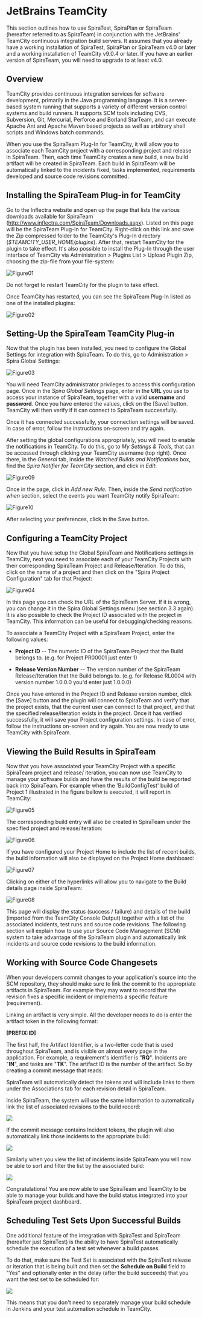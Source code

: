 # JetBrains TeamCity

This section outlines how to use SpiraTest, SpiraPlan or SpiraTeam
(hereafter referred to as SpiraTeam) in conjunction with the JetBrains'
TeamCity continuous integration build servers. It assumes that you
already have a working installation of SpiraTest, SpiraPlan or SpiraTeam
v4.0 or later and a working installation of TeamCity v9.0.4 or later. If
you have an earlier version of SpiraTeam, you will need to upgrade to at
least v4.0.

## Overview

TeamCity provides continuous integration services for software
development, primarily in the Java programming language. It is a
server-based system running that supports a variety of different version
control systems and build runners. It supports SCM tools including CVS,
Subversion, Git, Mercurial, Perforce and Borland StarTeam, and can
execute Apache Ant and Apache Maven based projects as well as arbitrary
shell scripts and Windows batch commands.

When you use the SpiraTeam Plug-In for TeamCity, it will allow you to associate each TeamCity project with a corresponding project and release in SpiraTeam. Then, each time TeamCity creates a new build, a new build artifact will be created in SpiraTeam. Each build in SpiraTeam will be automatically linked to the incidents fixed, tasks implemented, requirements developed and source code revisions committed.

## Installing the SpiraTeam Plug-in for TeamCity

Go to the Inflectra website and open up the page that lists the various
downloads available for SpiraTeam
(<http://www.inflectra.com/SpiraTeam/Downloads.aspx>). Listed on this
page will be the SpiraTeam Plug-In for TeamCity. Right-click on this
link and save the Zip compressed folder to the TeamCity's Plug-In
directory (*$TEAMCITY\_USER\_HOME/plugins*). After that, restart
TeamCity for the plugin to take effect. It's also possible to install
the Plug-In through the user interface of TeamCity via Administration \>
Plugins List \> Upload Plugin Zip, choosing the zip-file from your
file-system:

![Figure01](img/JetBrains_TeamCity_20.jpeg)




Do not forget to restart TeamCity for the plugin to take effect.

Once TeamCity has restarted, you can see the SpiraTeam Plug-In listed as
one of the installed plugins:

![Figure02](img/JetBrains_TeamCity_21.jpeg)




## Setting-Up the SpiraTeam TeamCity Plug-in

Now that the plugin has been installed, you need to configure the Global
Settings for integration with SpiraTeam. To do this, go to
Administration \> Spira Global Settings:

![Figure03](img/JetBrains_TeamCity_22.jpeg)




You will need TeamCity administrator privileges to access this
configuration page. Once in the *Spira Global Settings* page, enter in
the **URL** you use to access your instance of SpiraTeam, together with
a valid **username** and **password**. Once you have entered the values,
click on the \[Save\] button. TeamCity will then verify if it can
connect to SpiraTeam successfully.

Once it has connected successfully, your connection settings will be
saved. In case of error, follow the instructions on-screen and try
again.

After setting the global configurations appropriately, you will need to
enable the notifications in TeamCity. To do this, go to *My Settings &
Tools,* that can be accessed through clicking your TeamCity username
(top right). Once there, in the *General* tab, inside the *Watched
Builds and Notifications* box, find the *Spira Notifier for TeamCity*
section, and click in *Edit*:

![Figure09](img/JetBrains_TeamCity_23.jpeg)




Once in the page, click in *Add new Rule*. Then, inside the *Send
notification when* section, select the events you want TeamCity notify
SpiraTeam:

![Figure10](img/JetBrains_TeamCity_24.jpeg)




After selecting your preferences, click in the Save button.

## Configuring a TeamCity Project

Now that you have setup the Global SpiraTeam and Notifications settings
in TeamCity, next you need to associate each of your TeamCity Projects
with their corresponding SpiraTeam Project and Release/Iteration. To do
this, click on the name of a project and then click on the "Spira
Project Configuration" tab for that Project:

![Figure04](img/JetBrains_TeamCity_25.jpeg)




In this page you can check the URL of the SpiraTeam Server. If it is
wrong, you can change it in the Spira Global Settings menu (see section
3.3 again). It is also possible to check the Project ID associated with
the project in TeamCity. This information can be useful for
debugging/checking reasons.

To associate a TeamCity Project with a SpiraTeam Project, enter the
following values:

-   **Project ID** -- The numeric ID of the SpiraTeam Project that the
Build belongs to. (e.g. for Project PR00001 just enter 1)

-   **Release Version Number** -- The version number of the SpiraTeam
Release/Iteration that the Build belongs to. (e.g. for Release
RL0004 with version number 1.0.0.0 you\'d enter just 1.0.0.0)

Once you have entered in the Project ID and Release version number,
click the \[Save\] button and the plugin will connect to SpiraTeam and
verify that the project exists, that the current user can connect to
that project, and that the specified release/iteration exists in the
project. Once it has verified successfully, it will save your Project
configuration settings. In case of error, follow the instructions
on-screen and try again. You are now ready to use TeamCity with
SpiraTeam.

## Viewing the Build Results in SpiraTeam

Now that you have associated your TeamCity Project with a specific
SpiraTeam project and release/ iteration, you can now use TeamCity to
manage your software builds and have the results of the build be
reported back into SpiraTeam. For example when the 'BuildConfigTest'
build of Project 1 illustrated in the figure bellow is executed, it will
report in TeamCity:

![Figure05](img/JetBrains_TeamCity_26.jpeg)




The corresponding build entry will also be created in SpiraTeam under
the specified project and release/iteration:

![Figure06](img/JetBrains_TeamCity_27.jpeg)




If you have configured your Project Home to include the list of recent
builds, the build information will also be displayed on the Project Home
dashboard:

![Figure07](img/JetBrains_TeamCity_28.jpeg)



Clicking on either of the hyperlinks will allow you to navigate to the
Build details page inside SpiraTeam:

![Figure08](img/JetBrains_TeamCity_29.jpeg)




This page will display the status (success / failure) and details of the
build (imported from the TeamCity Console Output) together with a list
of the associated incidents, test runs and source code revisions. The
following section will explain how to use your Source Code Management
(SCM) system to take advantage of the SpiraTeam plugin and automatically
link incidents and source code revisions to the build information.

## Working with Source Code Changesets

When your developers commit changes to your application's source into
the SCM repository, they should make sure to link the commit to the
appropriate artifacts in SpiraTeam. For example they may want to record
that the revision fixes a specific incident or implements a specific
feature (requirement).

Linking an artifact is very simple. All the developer needs to do is
enter the artifact token in the following format:

**\[PREFIX:ID\]**

The first half, the Artifact Identifier, is a two-letter code that is
used throughout SpiraTeam, and is visible on almost every page in the
application. For example, a requirement's identifier is "**RQ**".
Incidents are "**IN**", and tasks are "**TK**". The artifact ID is the
number of the artifact. So by creating a commit message that reads:

SpiraTeam will automatically detect the tokens and will include links to
them under the Associations tab for each revision detail in SpiraTeam.

Inside SpiraTeam, the system will use the same information to
automatically link the list of associated revisions to the build record:

![](img/JetBrains_TeamCity_30.png)




If the commit message contains Incident tokens, the plugin will also
automatically link those incidents to the appropriate build:

![](img/JetBrains_TeamCity_31.png)




Similarly when you view the list of incidents inside SpiraTeam you will
now be able to sort and filter the list by the associated build:

![](img/JetBrains_TeamCity_32.png)




Congratulations! You are now able to use SpiraTeam and TeamCity to be
able to manage your builds and have the build status integrated into
your SpiraTeam project dashboard.

## Scheduling Test Sets Upon Successful Builds

One additional feature of the integration with SpiraTest and SpiraTeam
(hereafter just SpiraTest) is the ability to have SpiraTest
automatically schedule the execution of a test set whenever a build
passes.

To do that, make sure the Test Set is associated with the SpiraTest
release or iteration that is being built and then set the **Schedule on
Build** field to "Yes" and optionally enter in the delay (after the
build succeeds) that you want the test set to be scheduled for:

![](img/JetBrains_TeamCity_19.png)




This means that you don't need to separately manage your build schedule
in Jenkins and your test automation schedule in TeamCity.

